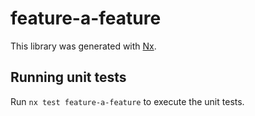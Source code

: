 # feature-a-feature

This library was generated with [Nx](https://nx.dev).

## Running unit tests

Run `nx test feature-a-feature` to execute the unit tests.
